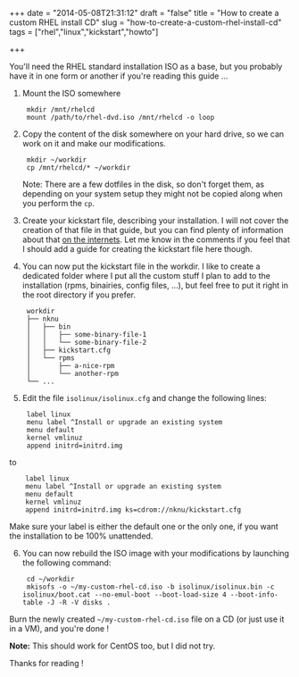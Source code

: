 +++
date = "2014-05-08T21:31:12"
draft = "false"
title = "How to create a custom RHEL install CD"
slug = "how-to-create-a-custom-rhel-install-cd"
tags = ["rhel","linux","kickstart","howto"]

+++

You'll need the RHEL standard installation ISO as a base, but you probably have it in one form or another if you're reading this guide ...

1. Mount the ISO somewhere

        mkdir /mnt/rhelcd
        mount /path/to/rhel-dvd.iso /mnt/rhelcd -o loop

2. Copy the content of the disk somewhere on your hard drive, so we can work on it and make our modifications.

        mkdir ~/workdir
        cp /mnt/rhelcd/* ~/workdir

	Note: There are a few dotfiles in the disk, so don't forget them, as depending on your system setup they might not be copied along when you perform the `cp`.

3. Create your kickstart file, describing your installation. I will not cover the creation of that file in that guide, but you can find plenty of information about that [on the internets](https://www.google.fr/search?q=how+to+create+kickstart+file&oq=how+to+create+kickstart+file&aqs=chrome..69i57j0l5.4759j0j7&sourceid=chrome&es_sm=119&ie=UTF-8). Let me know in the comments if you feel that I should add a guide for creating the kickstart file here though.

4. You can now put the kickstart file in the workdir. I like to create a dedicated folder where I put all the custom stuff I plan to add to the installation (rpms, binairies, config files, ...), but feel free to put it right in the root directory if you prefer.

        workdir
        ├── nknu
        │   ├── bin
        │   │   ├── some-binary-file-1
        │   │   └── some-binary-file-2
        │   ├── kickstart.cfg
        │   └── rpms
        │       ├── a-nice-rpm
        │       └── another-rpm
        └── ...

5. Edit the file `isolinux/isolinux.cfg` and change the following lines:

		label linux
        menu label ^Install or upgrade an existing system
        menu default
        kernel vmlinuz
        append initrd=initrd.img
to

    	label linux
        menu label ^Install or upgrade an existing system
        menu default
        kernel vmlinuz
        append initrd=initrd.img ks=cdrom://nknu/kickstart.cfg

 Make sure your label is either the default one or the only one, if you want the installation to be 100% unattended.

6. You can now rebuild the ISO image with your modifications by launching the following command:

		cd ~/workdir
        mkisofs -o ~/my-custom-rhel-cd.iso -b isolinux/isolinux.bin -c isolinux/boot.cat --no-emul-boot --boot-load-size 4 --boot-info-table -J -R -V disks .

Burn the newly created `~/my-custom-rhel-cd.iso` file on a CD (or just use it in a VM), and you're done !

<strong>Note:</strong> This should work for CentOS too, but I did not try.

Thanks for reading !
